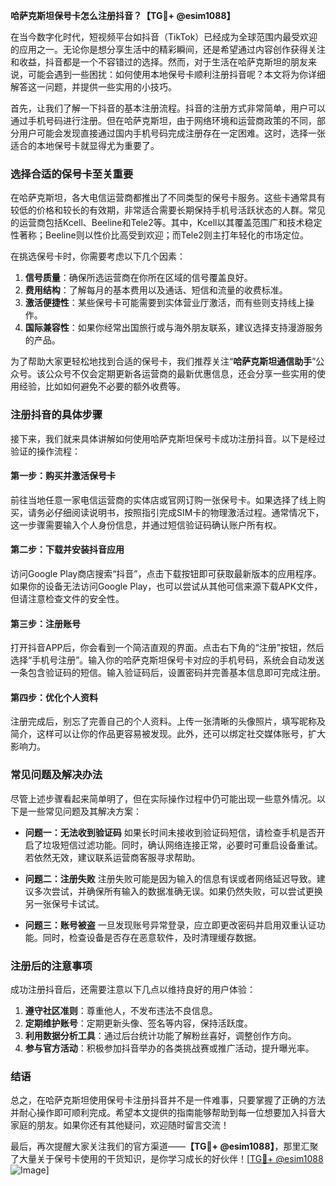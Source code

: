 **哈萨克斯坦保号卡怎么注册抖音？【TG💪+ @esim1088】**

在当今数字化时代，短视频平台如抖音（TikTok）已经成为全球范围内最受欢迎的应用之一。无论你是想分享生活中的精彩瞬间，还是希望通过内容创作获得关注和收益，抖音都是一个不容错过的选择。然而，对于生活在哈萨克斯坦的朋友来说，可能会遇到一些困扰：如何使用本地保号卡顺利注册抖音呢？本文将为你详细解答这一问题，并提供一些实用的小技巧。

首先，让我们了解一下抖音的基本注册流程。抖音的注册方式非常简单，用户可以通过手机号码进行注册。但在哈萨克斯坦，由于网络环境和运营商政策的不同，部分用户可能会发现直接通过国内手机号码完成注册存在一定困难。这时，选择一张适合的本地保号卡就显得尤为重要了。

### **选择合适的保号卡至关重要**

在哈萨克斯坦，各大电信运营商都推出了不同类型的保号卡服务。这些卡通常具有较低的价格和较长的有效期，非常适合需要长期保持手机号活跃状态的人群。常见的运营商包括Kcell、Beeline和Tele2等。其中，Kcell以其覆盖范围广和技术稳定性著称；Beeline则以性价比高受到欢迎；而Tele2则主打年轻化的市场定位。

在挑选保号卡时，你需要考虑以下几个因素：

1. **信号质量**：确保所选运营商在你所在区域的信号覆盖良好。
2. **费用结构**：了解每月的基本费用以及通话、短信和流量的收费标准。
3. **激活便捷性**：某些保号卡可能需要到实体营业厅激活，而有些则支持线上操作。
4. **国际兼容性**：如果你经常出国旅行或与海外朋友联系，建议选择支持漫游服务的产品。

为了帮助大家更轻松地找到合适的保号卡，我们推荐关注“**哈萨克斯坦通信助手**”公众号。该公众号不仅会定期更新各运营商的最新优惠信息，还会分享一些实用的使用经验，比如如何避免不必要的额外收费等。

### **注册抖音的具体步骤**

接下来，我们就来具体讲解如何使用哈萨克斯坦保号卡成功注册抖音。以下是经过验证的操作流程：

#### **第一步：购买并激活保号卡**
前往当地任意一家电信运营商的实体店或官网订购一张保号卡。如果选择了线上购买，请务必仔细阅读说明书，按照指引完成SIM卡的物理激活过程。通常情况下，这一步骤需要输入个人身份信息，并通过短信验证码确认账户所有权。

#### **第二步：下载并安装抖音应用**
访问Google Play商店搜索“抖音”，点击下载按钮即可获取最新版本的应用程序。如果你的设备无法访问Google Play，也可以尝试从其他可信来源下载APK文件，但请注意检查文件的安全性。

#### **第三步：注册账号**
打开抖音APP后，你会看到一个简洁直观的界面。点击右下角的“注册”按钮，然后选择“手机号注册”。输入你的哈萨克斯坦保号卡对应的手机号码，系统会自动发送一条包含验证码的短信。输入验证码后，设置密码并完善基本信息即可完成注册。

#### **第四步：优化个人资料**
注册完成后，别忘了完善自己的个人资料。上传一张清晰的头像照片，填写昵称及简介，这样可以让你的作品更容易被发现。此外，还可以绑定社交媒体账号，扩大影响力。

### **常见问题及解决办法**

尽管上述步骤看起来简单明了，但在实际操作过程中仍可能出现一些意外情况。以下是一些常见问题及其解决方案：

- **问题一：无法收到验证码**
  如果长时间未接收到验证码短信，请检查手机是否开启了垃圾短信过滤功能。同时，确认网络连接正常，必要时可重启设备重试。若依然无效，建议联系运营商客服寻求帮助。

- **问题二：注册失败**
  注册失败可能是因为输入的信息有误或者网络延迟导致。建议多次尝试，并确保所有输入的数据准确无误。如果仍然失败，可以尝试更换另一张保号卡试试。

- **问题三：账号被盗**
  一旦发现账号异常登录，应立即更改密码并启用双重认证功能。同时，检查设备是否存在恶意软件，及时清理缓存数据。

### **注册后的注意事项**

成功注册抖音后，还需要注意以下几点以维持良好的用户体验：

1. **遵守社区准则**：尊重他人，不发布违法不良信息。
2. **定期维护账号**：定期更新头像、签名等内容，保持活跃度。
3. **利用数据分析工具**：通过后台统计功能了解粉丝喜好，调整创作方向。
4. **参与官方活动**：积极参加抖音举办的各类挑战赛或推广活动，提升曝光率。

### **结语**

总之，在哈萨克斯坦使用保号卡注册抖音并不是一件难事，只要掌握了正确的方法并耐心操作即可顺利完成。希望本文提供的指南能够帮助到每一位想要加入抖音大家庭的朋友。如果你还有其他疑问，欢迎随时留言交流！

最后，再次提醒大家关注我们的官方渠道——**【TG💪+ @esim1088】**，那里汇聚了大量关于保号卡使用的干货知识，是你学习成长的好伙伴！[[TG💪+ @esim1088](https://t.me/s/esim1088) ![Image](https://i.postimg.cc/4NQfJmqS/Snipaste-2025-05-13-00-14-12.png)]